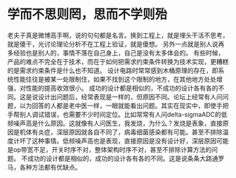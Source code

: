 # 学而不思则罔，思而不学则殆
老夫子真是微博高手啊，说的句句都是名言。换到工程上，就是埋头干活不思考，就是傻干，光讨论理论分析不在工程上验证，就是傻想。
另外一点就是别人说再多经验也是别人的，事情不落在自己身上，自己是没有太多体会的。
有些时候，产品的难点不完全在于技术，而在于如何把需求约束条件转换为技术实现，更糟糕的是需求约束条件是什么也不知道。
设计电路时常常感到木桶原理的存在，即系统性能往往是被某一处限制住，如果不找到这个限制的地方，在其他地方处处增强，对性能的提高收效很小。
成功的设计都是相似的，不成功的设计各有各的不同。这是说设计出问题后，经常表现是一样的，但原因不同。论坛上经常有人问问题，以为回答的人都是老中医一样，一眼就能看出问题。其实在现实中，即使手把手帮别人调试错误，也需要不少时间定位。比如常常有人问delta-sigmaADC的低频噪声高是什么原因。这就像有人问医生，我发烧，为什么？发烧是表象，直接原因是机体有炎症，深层原因就各自不同了，病毒细菌感染都有可能。甚至不排除温度计坏了这种事情。低频噪声高也是表现，直接原因是没有设计好，深层原因可能是op带宽不足，开关时序不对，整体架构时序不对，甚至不排除计算方法的问题。
不成功的设计都是相似的，成功的设计各有各的不同。这是说条条大路通罗马，各种方法都有优缺点。
 

